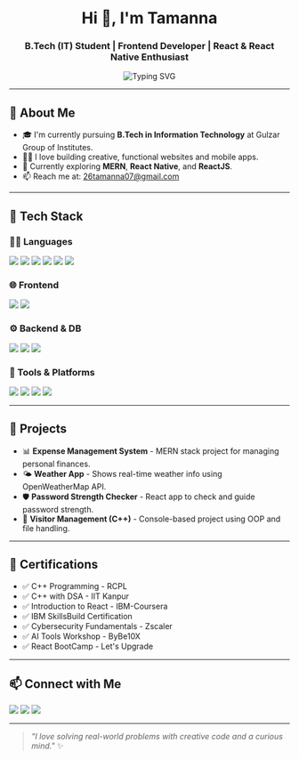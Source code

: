 <!-- Profile Header -->
<h1 align="center">Hi 👋, I'm Tamanna</h1>
<h3 align="center">B.Tech (IT) Student | Frontend Developer | React & React Native Enthusiast</h3>

<p align="center">
  <img src="https://readme-typing-svg.herokuapp.com?font=Roboto&duration=3000&pause=1000&color=F75C7E&center=true&vCenter=true&width=450&lines=Web+Developer;React+Native+Learner;Love+to+Build+and+Create" alt="Typing SVG" />
</p>

---

## 🧠 About Me

- 🎓 I'm currently pursuing **B.Tech in Information Technology** at Gulzar Group of Institutes.  
- 🧑‍💻 I love building creative, functional websites and mobile apps.
- 🌱 Currently exploring **MERN**, **React Native**, and **ReactJS**.
- 📫 Reach me at: [26tamanna07@gmail.com](mailto:26tamanna07@gmail.com)

---

## 🚀 Tech Stack

### 👩‍💻 Languages  
<p>
  <img src="https://img.shields.io/badge/C-%2300599C.svg?style=for-the-badge&logo=c&logoColor=white"/>
  <img src="https://img.shields.io/badge/C%2B%2B-%2300599C.svg?style=for-the-badge&logo=c%2B%2B&logoColor=white"/>
  <img src="https://img.shields.io/badge/Java-%23ED8B00.svg?style=for-the-badge&logo=java&logoColor=white"/>
  <img src="https://img.shields.io/badge/HTML5-E34F26?style=for-the-badge&logo=html5&logoColor=white"/>
  <img src="https://img.shields.io/badge/CSS3-1572B6?style=for-the-badge&logo=css3&logoColor=white"/>
  <img src="https://img.shields.io/badge/JavaScript-F7DF1E?style=for-the-badge&logo=javascript&logoColor=black"/>
</p>

### 🌐 Frontend  
<p>
  <img src="https://img.shields.io/badge/React-61DAFB?style=for-the-badge&logo=react&logoColor=black"/>
  <img src="https://img.shields.io/badge/React%20Native-20232A?style=for-the-badge&logo=react&logoColor=61DAFB"/>
</p>

### ⚙️ Backend & DB  
<p>
  <img src="https://img.shields.io/badge/Node.js-339933?style=for-the-badge&logo=nodedotjs&logoColor=white"/>
  <img src="https://img.shields.io/badge/Express.js-404D59?style=for-the-badge"/>
  <img src="https://img.shields.io/badge/MongoDB-4EA94B?style=for-the-badge&logo=mongodb&logoColor=white"/>
</p>

### 🧰 Tools & Platforms  
<p>
  <img src="https://img.shields.io/badge/Git-F05032?style=for-the-badge&logo=git&logoColor=white"/>
  <img src="https://img.shields.io/badge/GitHub-181717?style=for-the-badge&logo=github&logoColor=white"/>
  <img src="https://img.shields.io/badge/VSCode-007ACC?style=for-the-badge&logo=visual-studio-code&logoColor=white"/>
  <img src="https://img.shields.io/badge/Canva-00C4CC?style=for-the-badge&logo=canva&logoColor=white"/>
</p>

---

## 💼 Projects

- 📊 **Expense Management System** - MERN stack project for managing personal finances.
- 🌤️ **Weather App** - Shows real-time weather info using OpenWeatherMap API.
- 🛡️ **Password Strength Checker** - React app to check and guide password strength.
- 🏢 **Visitor Management (C++)** - Console-based project using OOP and file handling.

---

## 📜 Certifications

- ✅ C++ Programming - RCPL  
- ✅ C++ with DSA - IIT Kanpur  
- ✅ Introduction to React - IBM-Coursera  
- ✅ IBM SkillsBuild Certification  
- ✅ Cybersecurity Fundamentals - Zscaler  
- ✅ AI Tools Workshop - ByBe10X  
- ✅ React BootCamp - Let's Upgrade

---

## 📫 Connect with Me

<p>
  <a href="mailto:26tamanna07@gmail.com"><img src="https://img.shields.io/badge/Email-D14836?style=for-the-badge&logo=gmail&logoColor=white"/></a>
  <a href="https://www.linkedin.com/in/tamanna-21294532b/"><img src="https://img.shields.io/badge/LinkedIn-blue?style=for-the-badge&logo=linkedin&logoColor=white"/></a>
  <a href="https://github.com/Tamanna2607"><img src="https://img.shields.io/badge/GitHub-black?style=for-the-badge&logo=github&logoColor=white"/></a>
</p>

---

> _"I love solving real-world problems with creative code and a curious mind."_ ✨

